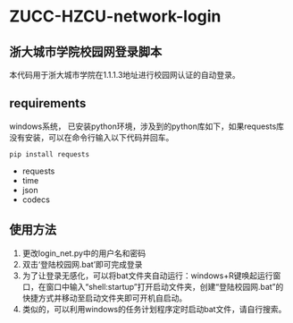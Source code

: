 # ZUCC-HZCU-network-login
## 浙大城市学院校园网登录脚本
本代码用于浙大城市学院在1.1.1.3地址进行校园网认证的自动登录。

## requirements
windows系统， 已安装python环境，涉及到的python库如下，如果requests库没有安装，可以在命令行输入以下代码并回车。
 ```
pip install requests
 ```

* requests 
* time 
* json
* codecs

## 使用方法
1. 更改login_net.py中的用户名和密码
2. 双击‘登陆校园网.bat’即可完成登录
3. 为了让登录无感化，可以将bat文件夹自动运行：windows+R键唤起运行窗口，在窗口中输入“shell:startup”打开启动文件夹，创建“登陆校园网.bat”的快捷方式并移动至启动文件夹即可开机自启动。
4. 类似的，可以利用windows的任务计划程序定时启动bat文件，请自行搜索。
